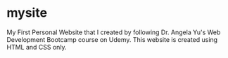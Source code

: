 # mysite
My First Personal Website that I created by following Dr. Angela Yu's Web Development Bootcamp course on Udemy. This website is created using HTML and CSS only.
